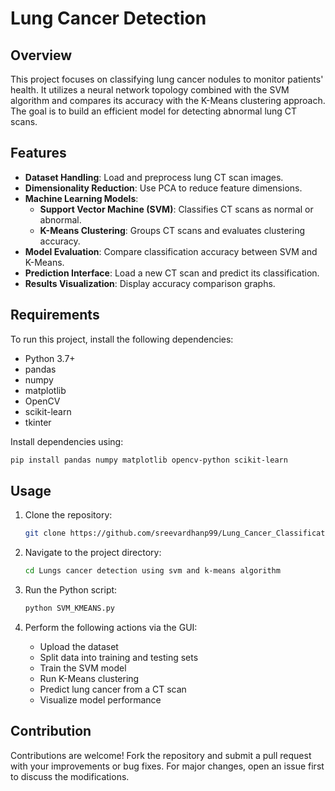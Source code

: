 # Lung Cancer Detection

## Overview

This project focuses on classifying lung cancer nodules to monitor patients' health. It utilizes a neural network topology combined with the SVM algorithm and compares its accuracy with the K-Means clustering approach. The goal is to build an efficient model for detecting abnormal lung CT scans.

## Features

- **Dataset Handling**: Load and preprocess lung CT scan images.
- **Dimensionality Reduction**: Use PCA to reduce feature dimensions.
- **Machine Learning Models**:
  - **Support Vector Machine (SVM)**: Classifies CT scans as normal or abnormal.
  - **K-Means Clustering**: Groups CT scans and evaluates clustering accuracy.
- **Model Evaluation**: Compare classification accuracy between SVM and K-Means.
- **Prediction Interface**: Load a new CT scan and predict its classification.
- **Results Visualization**: Display accuracy comparison graphs.

## Requirements

To run this project, install the following dependencies:

- Python 3.7+
- pandas
- numpy
- matplotlib
- OpenCV
- scikit-learn
- tkinter

Install dependencies using:

```bash
pip install pandas numpy matplotlib opencv-python scikit-learn
```

## Usage

1. Clone the repository:

   ```bash
   git clone https://github.com/sreevardhanp99/Lung_Cancer_Classification.git
   ```

2. Navigate to the project directory:

   ```bash
   cd Lungs cancer detection using svm and k-means algorithm
   ```

3. Run the Python script:

   ```bash
   python SVM_KMEANS.py
   ```

4. Perform the following actions via the GUI:

   - Upload the dataset
   - Split data into training and testing sets
   - Train the SVM model
   - Run K-Means clustering
   - Predict lung cancer from a CT scan
   - Visualize model performance

## Contribution

Contributions are welcome! Fork the repository and submit a pull request with your improvements or bug fixes. For major changes, open an issue first to discuss the modifications.



